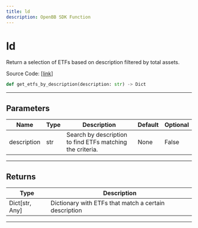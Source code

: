 ```yaml
---
title: ld
description: OpenBB SDK Function
---
```


# ld

Return a selection of ETFs based on description filtered by total assets.

Source Code: [[link](https://github.com/OpenBB-finance/OpenBBTerminal/tree/main/openbb_terminal/etf/financedatabase_model.py#L35)]

```python
def get_etfs_by_description(description: str) -> Dict
```

---

## Parameters

| Name | Type | Description | Default | Optional |
| ---- | ---- | ----------- | ------- | -------- |
| description | str | Search by description to find ETFs matching the criteria. | None | False |


---

## Returns

| Type | Description |
| ---- | ----------- |
| Dict[str, Any] | Dictionary with ETFs that match a certain description |
---

